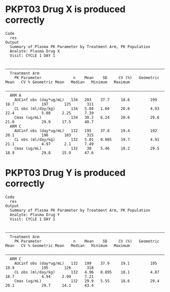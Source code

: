 # PKPT03 Drug X is produced correctly

    Code
      res
    Output
      Summary of Plasma PK Parameter by Treatment Arm, PK Population
      Analyte: Plasma Drug X 
      Visit: CYCLE 1 DAY 1
      
      ——————————————————————————————————————————————————————————————————————————————————————————————————————————————————————————
      Treatment Arm                                                                                                             
        PK Parameter              n    Mean    SD     CV (%)   Geometric Mean   CV % Geometric Mean   Median   Minimum   Maximum
      ——————————————————————————————————————————————————————————————————————————————————————————————————————————————————————————
      ARM A                                                                                                                     
        AUCinf obs (day*ug/mL)   134   203    37.7     18.6         199                18.7            197       125       311  
        CL obs (ml/day/kg)       134   5.04   1.04     20.6         4.93               22.4            5.08     2.25      7.39  
        Cmax (ug/mL)             134   30.2   6.24     20.6         29.6               21.0            29.9     17.5      48.7  
      ARM C                                                                                                                     
        AUCinf obs (day*ug/mL)   132   195    37.8     19.4         192                20.1            196       103       315  
        CL obs (ml/day/kg)       132   5.01   0.985    19.7         4.91               21.1            4.97      2.1      7.49  
        Cmax (ug/mL)             132    30    5.46     18.2         29.5               18.9            29.8     15.9      47.6  

# PKPT03 Drug Y is produced correctly

    Code
      res
    Output
      Summary of Plasma PK Parameter by Treatment Arm, PK Population
      Analyte: Plasma Drug Y 
      Visit: CYCLE 1 DAY 1
      
      ——————————————————————————————————————————————————————————————————————————————————————————————————————————————————————————
      Treatment Arm                                                                                                             
        PK Parameter              n    Mean    SD     CV (%)   Geometric Mean   CV % Geometric Mean   Median   Minimum   Maximum
      ——————————————————————————————————————————————————————————————————————————————————————————————————————————————————————————
      ARM C                                                                                                                     
        AUCinf obs (day*ug/mL)   132   199    37.9     19.1         195                18.9            195       126       318  
        CL obs (ml/day/kg)       132   4.96   0.895    18.1         4.87               18.7            4.94     2.99      7.21  
        Cmax (ug/mL)             132   29.9   5.55     18.6         29.4               20.1            29.7     14.1      43.4  

